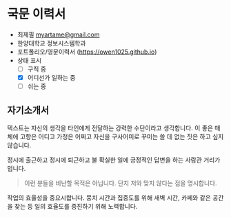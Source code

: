 # 국문 이력서

- 최제필 myartame@gmail.com
- 한양대학교 정보시스템학과
- 포트폴리오/영문이력서 (https://owen1025.github.io)
- 상태 표시
  - [ ] 구직 중
  - [x] 어디선가 일하는 중
  - [ ] 쉬는 중

## 자기소개서
텍스트는 자신의 생각을 타인에게 전달하는 강력한 수단이라고 생각합니다. 이 좋은 매체에 고향은 어디고 가정은 어쩌고 자신을 구사어미로 꾸미는 쓸 데 없는 짓은 하고 싶지 않습니다. 

정시에 출근하고 정시에 퇴근하고 불 확실한 일에  긍정적인 답변을 하는 사람관 거리가 멉니다.
> 이런 분들을 비난할 목적은 아닙니다. 단지 저와 맞지 않다는 점을 명시합니다.

작업의 효율성을 중요시합니다. 뭉치 시간과 집중도를 위해 새벽 시간, 카페와 같은 공간을 찾는 등 일의 효율도를 증진하기 위해 노력합니다. 